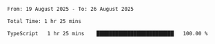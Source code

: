 <!--START_SECTION:waka-->

```txt
From: 19 August 2025 - To: 26 August 2025

Total Time: 1 hr 25 mins

TypeScript   1 hr 25 mins    █████████████████████████   100.00 %
```

<!--END_SECTION:waka-->
